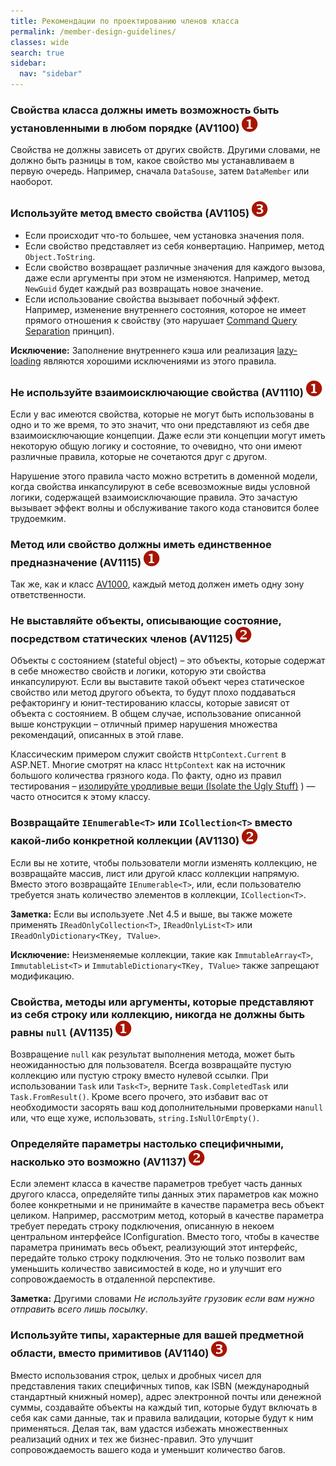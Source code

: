 ```yaml
---
title: Рекомендации по проектированию членов класса
permalink: /member-design-guidelines/
classes: wide
search: true
sidebar:
  nav: "sidebar"
---
```


### <a name="av1100"></a> Свойства класса должны иметь возможность быть установленными в любом порядке (AV1100) ![](/assets/images/1.png)

Свойства не должны зависеть от других свойств. Другими словами, не должно быть разницы в том, какое свойство мы устанавливаем в первую очередь. Например, сначала `DataSouse`, затем `DataMember` или наоборот. 

### <a name="av1105"></a> Используйте метод вместо свойства (AV1105) ![](/assets/images/3.png)

- Если происходит что-то большее, чем установка значения поля.
- Если свойство представляет из себя конвертацию. Например, метод `Object.ToString`.
- Если свойство возвращает различные значения для каждого вызова, даже если аргументы при этом не изменяются. Например, метод `NewGuid` будет каждый раз возвращать новое значение.
- Если использование свойства вызывает побочный эффект. Например, изменение внутреннего состояния, которое не имеет прямого отношения к свойству (это нарушает [Command Query Separation](http://martinfowler.com/bliki/CommandQuerySeparation.html) принцип). 

**Исключение:** Заполнение внутреннего кэша или реализация [lazy-loading](http://www.martinfowler.com/eaaCatalog/lazyLoad.html) являются хорошими исключениями из этого правила.

### <a name="av1110"></a> Не используйте взаимоисключающие свойства (AV1110) ![](/assets/images/1.png)

Если у вас имеются свойства, которые не могут быть использованы в одно и то же время, то это значит, что они представляют из себя две взаимоисключающие концепции. Даже если эти концепции могут иметь некоторую общую логику и состояние, то очевидно, что они имеют различные правила, которые не сочетаются друг с другом.

Нарушение этого правила часто можно встретить в доменной модели, когда свойства инкапсулируют в себе всевозможные виды условной логики, содержащей взаимоисключающие правила. Это зачастую вызывает эффект волны и обслуживание такого кода становится более трудоемким. 

### <a name="av1115"></a> Метод или свойство должны иметь единственное предназначение (AV1115) ![](/assets/images/1.png)

Так же, как и класс [AV1000](/class-design-guidelines#av1000), каждый метод должен иметь одну зону ответственности.

### <a name="av1125"></a> Не выставляйте объекты, описывающие состояние, посредством статических членов (AV1125) ![](/assets/images/2.png)

Объекты с состоянием (stateful object) – это объекты, которые содержат в себе множество свойств и логики, которую эти свойства инкапсулируют. Если вы выставите такой объект через статическое свойство или метод другого объекта, то будут плохо поддаваться рефакторингу и юнит-тестированию классы, которые зависят от объекта с состоянием. В общем случае, использование описанной выше конструкции – отличный пример нарушения множества рекомендаций, описанных в этой главе.

Классическим примером служит свойств `HttpContext.Current` в ASP.NET. Многие смотрят на класс `HttpContext` как на источник большого количества грязного кода. По факту, одно из правил тестирования – [изолируйте уродливые вещи (Isolate the Ugly Stuff)](http://codebetter.com/jeremymiller/2005/10/21/haacked-on-tdd-and-jeremys-first-rule-of-tdd/) ) — часто относится к этому классу.

### <a name="av1130"></a> Возвращайте `IEnumerable<T>` или `ICollection<T>` вместо какой-либо конкретной коллекции (AV1130) ![](/assets/images/2.png)

Если вы не хотите, чтобы пользователи могли изменять коллекцию, не возвращайте массив, лист или другой класс коллекции напрямую. Вместо этого возвращайте `IEnumerable<T>`, или, если пользователю требуется знать количество элементов в коллекции, `ICollection<T>`.

**Заметка:**  Если вы используете .Net 4.5 и выше, вы также можете применять `IReadOnlyCollection<T>`, `IReadOnlyList<T>` или `IReadOnlyDictionary<TKey, TValue>`.

**Исключение:** Неизменяемые коллекции, такие как `ImmutableArray<T>`, `ImmutableList<T>` и `ImmutableDictionary<TKey, TValue>` также запрещают модификацию.

### <a name="av1135"></a> Свойства, методы или аргументы, которые представляют из себя строку или коллекцию, никогда не должны быть равны `null` (AV1135) ![](/assets/images/1.png)

Возвращение `null` как результат выполнения метода, может быть неожиданностью для пользователя. Всегда возвращайте пустую коллекцию или пустую строку вместо нулевой ссылки. При использовании `Task` или `Task<T>`, верните `Task.CompletedTask` или `Task.FromResult()`. Кроме всего прочего, это избавит вас от необходимости засорять ваш код дополнительными проверками на`null` или, что еще хуже, использовать, `string.IsNullOrEmpty()`.

### <a name="av1137"></a> Определяйте параметры настолько специфичными, насколько это возможно (AV1137) ![](/assets/images/2.png)

Если элемент класса в качестве параметров требует часть данных другого класса, определяйте типы данных этих параметров как можно более конкретными и не принимайте в качестве параметра весь объект целиком. Например, рассмотрим метод, который в качестве параметра требует передать строку подключения, описанную в некоем центральном интерфейсе IConfiguration. Вместо того, чтобы в качестве параметра принимать весь объект, реализующий этот интерфейс, передайте только строку подключения. Это не только позволит вам уменьшить количество зависимостей в коде, но и улучшит его сопровождаемость в отдаленной перспективе.

**Заметка:** Другими словами *Не используйте грузовик если вам нужно отправить всего лишь посылку*.

### <a name="av1140"></a> Используйте типы, характерные для вашей предметной области, вместо примитивов (AV1140) ![](/assets/images/3.png)

Вместо использования строк, целых и дробных чисел для представления таких специфичных типов, как ISBN (международный стандартный книжный номер), адрес электронной почты или денежной суммы, создавайте объекты на каждый тип, которые будут включать в себя как сами данные, так и правила валидации, которые будут к ним применяться. Делая так, вам удастся избежать множественных реализаций одних и тех же бизнес-правил. Это улучшит сопровождаемость вашего кода и уменьшит количество багов.
